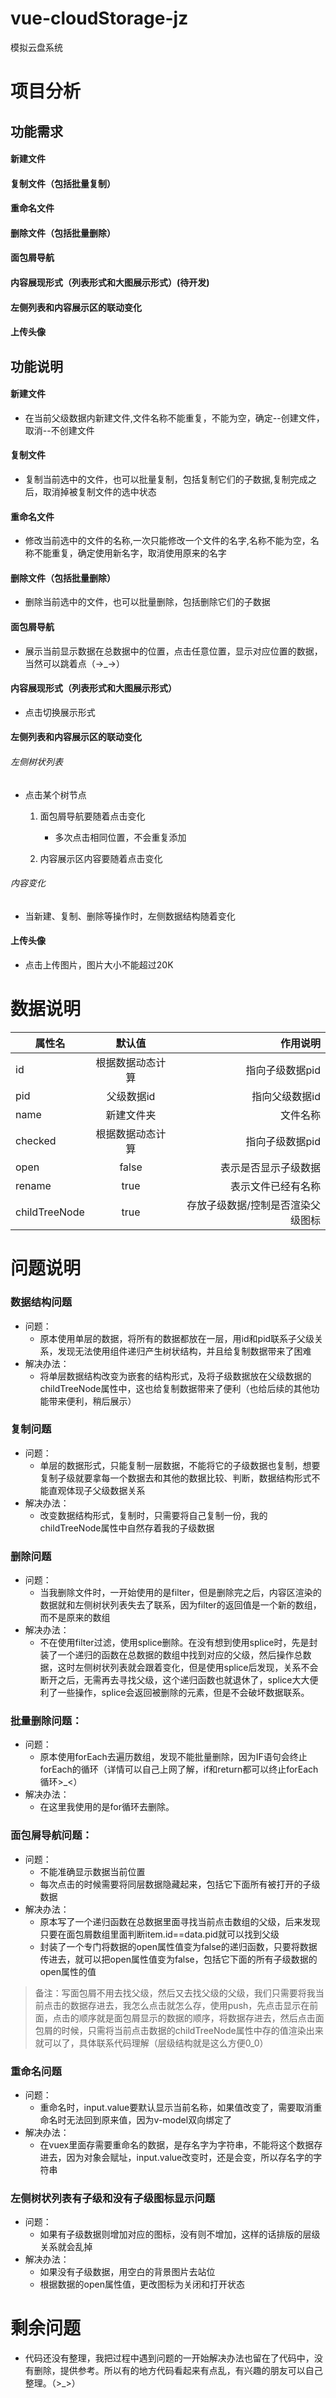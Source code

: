 # vue-cloudStorage-jz
模拟云盘系统

# 项目分析

## 功能需求
#### 新建文件
#### 复制文件（包括批量复制）
#### 重命名文件
#### 删除文件（包括批量删除）
#### 面包屑导航
#### 内容展现形式（列表形式和大图展示形式）(待开发)
#### 左侧列表和内容展示区的联动变化
#### 上传头像


## 功能说明
#### 新建文件
* 在当前父级数据内新建文件,文件名称不能重复，不能为空，确定--创建文件，取消--不创建文件

#### 复制文件
* 复制当前选中的文件，也可以批量复制，包括复制它们的子数据,复制完成之后，取消掉被复制文件的选中状态

#### 重命名文件
* 修改当前选中的文件的名称,一次只能修改一个文件的名字,名称不能为空，名称不能重复，确定使用新名字，取消使用原来的名字

#### 删除文件（包括批量删除）
* 删除当前选中的文件，也可以批量删除，包括删除它们的子数据

#### 面包屑导航
* 展示当前显示数据在总数据中的位置，点击任意位置，显示对应位置的数据，当然可以跳着点（→_→）


#### 内容展现形式（列表形式和大图展示形式）
* 点击切换展示形式

#### 左侧列表和内容展示区的联动变化
###### 左侧树状列表
* 点击某个树节点
	1. 面包屑导航要随着点击变化
		- 多次点击相同位置，不会重复添加

	2. 内容展示区内容要随着点击变化

###### 内容变化
* 当新建、复制、删除等操作时，左侧数据结构随着变化


#### 上传头像
* 点击上传图片，图片大小不能超过20K


# 数据说明

| 属性名        | 默认值           | 作用说明             |
| ------------- |:----------------:| --------------------:|
| id            | 根据数据动态计算 | 指向子级数据pid      |
| pid           | 父级数据id       | 指向父级数据id       |
| name          | 新建文件夹       | 文件名称             |
| checked       | 根据数据动态计算 | 指向子级数据pid      |
| open          | false            | 表示是否显示子级数据 |
| rename        | true             | 表示文件已经有名称   |
| childTreeNode | true             | 存放子级数据/控制是否渲染父级图标|




# 问题说明

### 数据结构问题
- 问题：
	- 原本使用单层的数据，将所有的数据都放在一层，用id和pid联系子父级关系，发现无法使用组件递归产生树状结构，并且给复制数据带来了困难
- 解决办法：
	- 将单层数据结构改变为嵌套的结构形式，及将子级数据放在父级数据的childTreeNode属性中，这也给复制数据带来了便利（也给后续的其他功能带来便利，稍后展示）

### 复制问题
- 问题：
	- 单层的数据形式，只能复制一层数据，不能将它的子级数据也复制，想要复制子级就要拿每一个数据去和其他的数据比较、判断，数据结构形式不能直观体现子父级数据关系
- 解决办法：
	- 改变数据结构形式，复制时，只需要将自己复制一份，我的childTreeNode属性中自然存着我的子级数据

### 删除问题
- 问题：
	- 当我删除文件时，一开始使用的是filter，但是删除完之后，内容区渲染的数据就和左侧树状列表失去了联系，因为filter的返回值是一个新的数组，而不是原来的数组
- 解决办法：
	- 不在使用filter过滤，使用splice删除。在没有想到使用splice时，先是封装了一个递归的函数在总数据的数组中找到对应的父级，然后操作总数据，这时左侧树状列表就会跟着变化，但是使用splice后发现，关系不会断开之后，无需再去寻找父级，这个递归函数也就退休了，splice大大便利了一些操作，splice会返回被删除的元素，但是不会破坏数据联系。

### 批量删除问题：
- 问题：
	- 原本使用forEach去遍历数组，发现不能批量删除，因为IF语句会终止forEach的循环（详情可以自己上网了解，if和return都可以终止forEach循环>_<）
- 解决办法：
	- 在这里我使用的是for循环去删除。


### 面包屑导航问题：
- 问题：
	- 不能准确显示数据当前位置
	- 每次点击的时候需要将同层数据隐藏起来，包括它下面所有被打开的子级数据
- 解决办法：
	- 原本写了一个递归函数在总数据里面寻找当前点击数组的父级，后来发现只要在面包屑数组里面判断item.id==data.pid就可以找到父级
	- 封装了一个专门将数据的open属性值变为false的递归函数，只要将数据传进去，就可以把open属性值变为false，包括它下面的所有子级数据的open属性的值

> 备注：写面包屑不用去找父级，然后又去找父级的父级，我们只需要将我当前点击的数据存进去，我怎么点击就怎么存，使用push，先点击显示在前面，点击的顺序就是面包屑显示的数据的顺序，将数据存进去，然后点击面包屑的时候，只需将当前点击数据的childTreeNode属性中存的值渲染出来就可以了，具体联系代码理解（层级结构就是这么方便0_0）



### 重命名问题
- 问题：
	- 重命名时，input.value要默认显示当前名称，如果值改变了，需要取消重命名时无法回到原来值，因为v-model双向绑定了
- 解决办法：
	- 在vuex里面存需要重命名的数据，是存名字为字符串，不能将这个数据存进去，因为对象会赋址，input.value改变时，还是会变，所以存名字的字符串

### 左侧树状列表有子级和没有子级图标显示问题

- 问题：
	- 如果有子级数据则增加对应的图标，没有则不增加，这样的话排版的层级关系就会乱掉
- 解决办法：
	- 如果没有子级数据，用空白的背景图片去站位
	- 根据数据的open属性值，更改图标为关闭和打开状态



# 剩余问题
* 代码还没有整理，我把过程中遇到问题的一开始解决办法也留在了代码中，没有删除，提供参考。所以有的地方代码看起来有点乱，有兴趣的朋友可以自己整理。（>_>）
